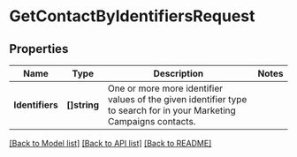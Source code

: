 # GetContactByIdentifiersRequest

## Properties

Name | Type | Description | Notes
------------ | ------------- | ------------- | -------------
**Identifiers** | **[]string** | One or more more identifier values of the given identifier type to search for in your Marketing Campaigns contacts. |

[[Back to Model list]](../README.md#documentation-for-models) [[Back to API list]](../README.md#documentation-for-api-endpoints) [[Back to README]](../README.md)


